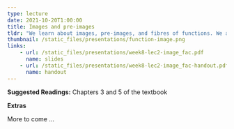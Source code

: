 ```yaml
---
type: lecture
date: 2021-10-20T1:00:00
title: Images and pre-images
tldr: "We learn about images, pre-images, and fibres of functions. We also learn about image factorization. In the second part, we encounter axiom of choice."
thumbnail: /static_files/presentations/function-image.png
links: 
    - url: /static_files/presentations/week8-lec2-image_fac.pdf
      name: slides
    - url: /static_files/presentations/week8-lec2-image_fac-handout.pdf
      name: handout
---
```

**Suggested Readings:**
Chapters 3 and 5 of the textbook 

**Extras** 

More to come ...